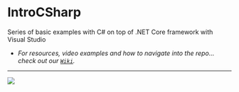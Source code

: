 # IntroCSharp
Series of basic examples with C# on top of .NET Core framework with Visual Studio
- _For resources, video examples and how to navigate into the repo... check out our [`Wiki`](https://github.com/BaiGanio/IntroCSharp/wiki)._
***

<a href="https://github.com/BaiGanio/IntroCSharp/Images">
    <img src="https://raw.githubusercontent.com/BaiGanio/IntroCSharp/master/Images/intro-c-sharp.jpg" />
</a>

